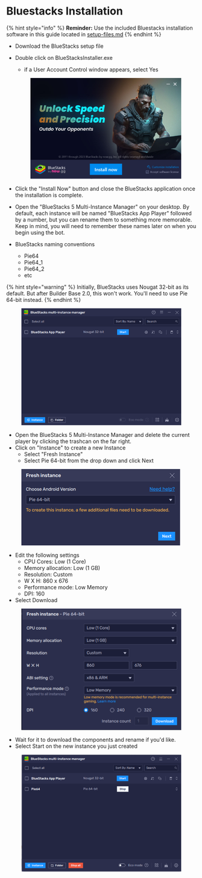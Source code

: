 # Bluestacks Installation

{% hint style="info" %}
**Reminder:** Use the included Bluestacks installation software in this guide located in [setup-files.md](../files/setup-files.md "mention")
{% endhint %}

* Download the BlueStacks setup file
*   Double click on BlueStacksInstaller.exe

    * if a User Account Control window appears, select Yes

    <div align="center" data-full-width="true">

    <figure><img src="../.gitbook/assets/image (82).png" alt=""><figcaption></figcaption></figure>

    </div>
* Click the "Install Now" button and close the BlueStacks application once the installation is complete.&#x20;
* Open the "BlueStacks 5 Multi-Instance Manager" on your desktop. By default, each instance will be named "BlueStacks App Player" followed by a number, but you can rename them to something more memorable. Keep in mind, you will need to remember these names later on when you begin using the bot.
* BlueStacks naming conventions
  * Pie64
  * Pie64\_1
  * Pie64\_2
  * etc

{% hint style="warning" %}
Initially, BlueStacks uses Nougat 32-bit as its default. But after Builder Base 2.0, this won't work. You'll need to use Pie 64-bit instead.
{% endhint %}

<figure><img src="../.gitbook/assets/image (59).png" alt=""><figcaption></figcaption></figure>

* Open the BlueStacks 5 Multi-Instance Manager and delete the current player by clicking the trashcan on the far right.
* Click on "Instance" to create a new Instance
  * Select "Fresh Instance"&#x20;
  * Select Pie 64-bit from the drop down and click Next

<figure><img src="../.gitbook/assets/image (73).png" alt=""><figcaption></figcaption></figure>

* Edit the following settings
  * CPU Cores: Low (1 Core)
  * Memory allocation: Low (1 GB)
  * Resolution: Custom
  * W X H: 860 x 676
  * Performance mode: Low Memory
  * DPI: 160
* Select Download

<figure><img src="../.gitbook/assets/image (51).png" alt=""><figcaption></figcaption></figure>

* Wait for it to download the components and rename if you'd like.&#x20;
* Select Start on the new instance you just created

<figure><img src="../.gitbook/assets/image (38).png" alt=""><figcaption></figcaption></figure>

